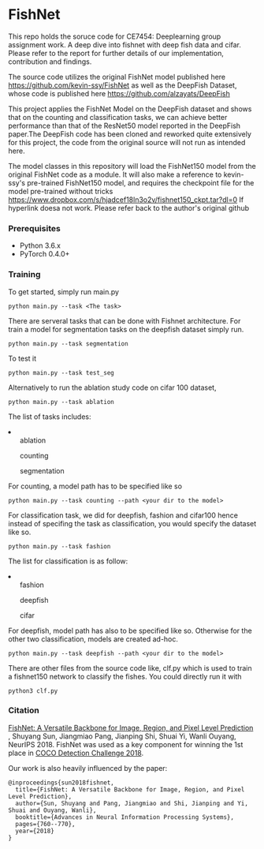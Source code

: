 # FishNet


This repo holds the soruce code for CE7454: Deeplearning group assignment work. A deep dive into fishnet with deep fish data and cifar. Please refer to the report for further details of our implementation, contribution and findings.

The source code utilizes the original FishNet model published here https://github.com/kevin-ssy/FishNet as well as the DeepFish Dataset, whose code is published here https://github.com/alzayats/DeepFish

This project applies the FishNet Model on the DeepFish dataset and shows that on the counting and classification tasks, we can achieve better performance than that of the ResNet50 model reported in the DeepFish paper.The DeepFish code has been cloned and reworked quite extensively for this project, the code from the original source will not run as intended here.

The model classes in this repository will load the FishNet150 model from the original FishNet code as a module. It will also make a reference to kevin-ssy's pre-trained FishNet150 model, and requires the checkpoint file for the model pre-trained without tricks https://www.dropbox.com/s/hjadcef18ln3o2v/fishnet150_ckpt.tar?dl=0 If hyperlink doesa not work. Please refer back to the author's original github

### Prerequisites
- Python 3.6.x
- PyTorch 0.4.0+

### Training

To get started, simply run main.py
```
python main.py --task <The task>
```
There are serveral tasks that can be done with Fishnet architecture.
For train a model for segmentation tasks on the deepfish dataset simply run.
```
python main.py --task segmentation
```
To test it
```
python main.py --task test_seg
```

Alternatively to run the ablation study code on cifar 100 dataset,

```
python main.py --task ablation
```


The list of tasks includes: 
<li>
<ul >ablation</ul>
<ul>counting</ul>
<ul>segmentation</ul>
</li>

For counting, a model path has to be specified like so

```
python main.py --task counting --path <your dir to the model>
```

For classification task, we did for deepfish, fashion and cifar100
hence instead of specifing the task as classification, you would specify the dataset like so.

```
python main.py --task fashion
```

The list for classification is as follow:
<li>
<ul>fashion</ul>
<ul>deepfish</ul>
<ul>cifar</ul>
</li>

For deepfish, model path has also to be specified like so. Otherwise for the other two classification, models are created ad-hoc.

```
python main.py --task deepfish --path <your dir to the model>
```


There are other files from the source code like, clf.py which is used to train a fishnet150 network to classify  the fishes.
You could directly run it with 
```
python3 clf.py
```

### Citation
[FishNet: A Versatile Backbone for Image, Region, and Pixel Level Prediction](http://papers.nips.cc/paper/7356-fishnet-a-versatile-backbone-for-image-region-and-pixel-level-prediction.pdf)
, Shuyang Sun, Jiangmiao Pang, Jianping Shi, Shuai Yi, Wanli Ouyang, NeurIPS 2018.
FishNet was used as a key component
 for winning the 1st place in [COCO Detection Challenge 2018](http://cocodataset.org/#detection-leaderboard).

Our work is also heavily influenced by the paper:
```
@inproceedings{sun2018fishnet,
  title={FishNet: A Versatile Backbone for Image, Region, and Pixel Level Prediction},
  author={Sun, Shuyang and Pang, Jiangmiao and Shi, Jianping and Yi, Shuai and Ouyang, Wanli},
  booktitle={Advances in Neural Information Processing Systems},
  pages={760--770},
  year={2018}
}
```
